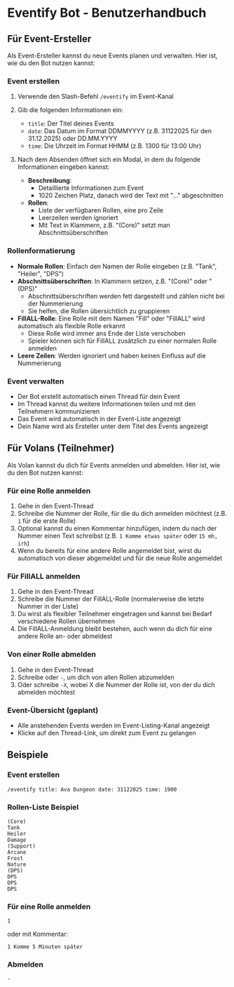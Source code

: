 # Eventify Bot - Benutzerhandbuch

## Für Event-Ersteller

Als Event-Ersteller kannst du neue Events planen und verwalten. Hier ist, wie du den Bot nutzen kannst:

### Event erstellen

1. Verwende den Slash-Befehl `/eventify` im Event-Kanal
2. Gib die folgenden Informationen ein:
   - `title`: Der Titel deines Events
   - `date`: Das Datum im Format DDMMYYYY (z.B. 31122025 für den 31.12.2025) oder DD.MM.YYYY
   - `time`: Die Uhrzeit im Format HHMM (z.B. 1300 für 13:00 Uhr)

3. Nach dem Absenden öffnet sich ein Modal, in dem du folgende Informationen eingeben kannst:
   - **Beschreibung**: 
     - Detaillierte Informationen zum Event
     - 1020 Zeichen Platz, danach wird der Text mit "..." abgeschnitten
   - **Rollen**: 
     - Liste der verfügbaren Rollen, eine pro Zeile
     - Leerzeilen werden ignoriert
     - Mit Text in Klammern, z.B. "(Core)" setzt man Abschnittsüberschriften

### Rollenformatierung

- **Normale Rollen**: Einfach den Namen der Rolle eingeben (z.B. "Tank", "Heiler", "DPS")
- **Abschnittsüberschriften**: In Klammern setzen, z.B. "(Core)" oder "(DPS)"
  - Abschnittsüberschriften werden fett dargestellt und zählen nicht bei der Nummerierung
  - Sie helfen, die Rollen übersichtlich zu gruppieren
- **FillALL-Rolle**: Eine Rolle mit dem Namen "Fill" oder "FillALL" wird automatisch als flexible Rolle erkannt
  - Diese Rolle wird immer ans Ende der Liste verschoben
  - Spieler können sich für FillALL zusätzlich zu einer normalen Rolle anmelden
- **Leere Zeilen**: Werden ignoriert und haben keinen Einfluss auf die Nummerierung

### Event verwalten

- Der Bot erstellt automatisch einen Thread für dein Event
- Im Thread kannst du weitere Informationen teilen und mit den Teilnehmern kommunizieren
- Das Event wird automatisch in der Event-Liste angezeigt
- Dein Name wird als Ersteller unter dem Titel des Events angezeigt

## Für Volans (Teilnehmer)

Als Volan kannst du dich für Events anmelden und abmelden. Hier ist, wie du den Bot nutzen kannst:

### Für eine Rolle anmelden

1. Gehe in den Event-Thread
2. Schreibe die Nummer der Rolle, für die du dich anmelden möchtest (z.B. `1` für die erste Rolle)
3. Optional kannst du einen Kommentar hinzufügen, indem du nach der Nummer einen Text schreibst (z.B. `1 Komme etwas später` oder `15 mh, irh`)
4. Wenn du bereits für eine andere Rolle angemeldet bist, wirst du automatisch von dieser abgemeldet und für die neue Rolle angemeldet

### Für FillALL anmelden

1. Gehe in den Event-Thread
2. Schreibe die Nummer der FillALL-Rolle (normalerweise die letzte Nummer in der Liste)
3. Du wirst als flexibler Teilnehmer eingetragen und kannst bei Bedarf verschiedene Rollen übernehmen
4. Die FillALL-Anmeldung bleibt bestehen, auch wenn du dich für eine andere Rolle an- oder abmeldest

### Von einer Rolle abmelden

1. Gehe in den Event-Thread
2. Schreibe oder `-`, um dich von allen Rollen abzumelden
3. Oder schreibe `-X`, wobei X die Nummer der Rolle ist, von der du dich abmelden möchtest

### Event-Übersicht (geplant)

- Alle anstehenden Events werden im Event-Listing-Kanal angezeigt
- Klicke auf den Thread-Link, um direkt zum Event zu gelangen

## Beispiele

### Event erstellen
```
/eventify title: Ava Dungeon date: 31122025 time: 1900
```

### Rollen-Liste Beispiel
```
(Core)
Tank
Heiler
Damage
(Support)
Arcane
Frost
Nature
(DPS)
DPS
DPS
DPS
```

### Für eine Rolle anmelden
```
1
```
oder mit Kommentar:
```
1 Komme 5 Minuten später
```

### Abmelden
```
-
```
